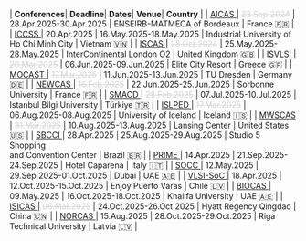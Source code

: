 
<style>
/* CSS for the table */
table {
  width: 100%;
  max-width: 100%;
  overflow-x: auto; /* Enable horizontal scrolling when the table exceeds the screen width */
  display: block; /* Ensure the table is displayed as a block element */
}
th, td {
  padding: 8px; /* Add padding to the table cells for better readability */
  text-align: left; /* Adjust text alignment as needed */
}
</style>

| <i class='fa-solid fa-microchip fa-xl'></i> **Conferences**| <i class='fa-solid fa-clock fa-lg'></i> **Deadline**| <i class='fa-solid fa-calendar-days fa-lg'></i> **Dates**| <i class='fa-solid fa-hotel fa-lg'></i> **Venue**| <i class='fa-solid fa-location-dot fa-lg'></i> **Country** | 
| <a href='https://aicas2025.org' target=_blank> AICAS </a> | <span style='color: #d3d3d3; text-decoration: line-through;'>23.Sep.2024</span> | 28.Apr.2025-30.Apr.2025 | ENSEIRB-MATMECA of Bordeaux | France <span class='emoji'>🇫🇷</span> | 
 | <a href='https://iccss.org/' target=_blank> ICCSS </a> | 20.Apr.2025 | 16.May.2025-18.May.2025 | Industrial University of<br>Ho Chi Minh City | Vietnam <span class='emoji'>🇻🇳</span> | 
 | <a href='https://2025.ieee-iscas.org' target=_blank> ISCAS </a> | <span style='color: #d3d3d3; text-decoration: line-through;'>28.Oct.2024</span> | 25.May.2025-28.May.2025 | InterContinental London O2 | United Kingdom <span class='emoji'>🇬🇧</span> | 
 | <a href='https://www.ieee-isvlsi.org/' target=_blank> ISVLSI </a> | <span style='color: #d3d3d3; text-decoration: line-through;'>20.Mar.2025</span> | 06.Jun.2025-09.Jun.2025 | Elite City Resort | Greece <span class='emoji'>🇬🇷</span> | 
 | <a href='https://tu-dresden.de/ing/elektrotechnik/iee/mocast2025' target=_blank> MOCAST </a> | <span style='color: #d3d3d3; text-decoration: line-through;'>17.Mar.2025</span> | 11.Jun.2025-13.Jun.2025 | TU Dresden | Germany <span class='emoji'>🇩🇪</span> | 
 | <a href='https://www.newcas2025.com' target=_blank> NEWCAS </a> | <span style='color: #d3d3d3; text-decoration: line-through;'>16.Feb.2025</span> | 22.Jun.2025-25.Jun.2025 | Sorbonne University | France <span class='emoji'>🇫🇷</span> | 
 | <a href='https://smacd-conference.org' target=_blank> SMACD </a> | <span style='color: #d3d3d3; text-decoration: line-through;'>28.Feb.2025</span> | 07.Jul.2025-10.Jul.2025 | Istanbul Bilgi University | Türkiye <span class='emoji'>🇹🇷</span> | 
 | <a href='https://www.islped.org/2025' target=_blank> ISLPED </a> | <span style='color: #d3d3d3; text-decoration: line-through;'>17.Mar.2025</span> | 06.Aug.2025-08.Aug.2025 | University of Iceland | Iceland <span class='emoji'>🇮🇸</span> | 
 | <a href='https://www.mwscas2025.org' target=_blank> MWSCAS </a> | <span style='color: #d3d3d3; text-decoration: line-through;'>31.Mar.2025</span> | 10.Aug.2025-13.Aug.2025 | Lansing Center | United States <span class='emoji'>🇺🇸</span> | 
 | <a href='https://sites.google.com/uea.edu.br/chip-in-the-jungle-2025/sbcci?authuser=0' target=_blank> SBCCI </a> | 28.Apr.2025 | 25.Aug.2025-29.Aug.2025 | Studio 5 Shopping<br>and Convention Center | Brazil <span class='emoji'>🇧🇷</span> | 
 | <a href='https://prime-conference.org' target=_blank> PRIME </a> | 14.Apr.2025 | 21.Sep.2025-24.Sep.2025 | Hotel Caparena | Italy <span class='emoji'>🇮🇹</span> | 
 | <a href='https://www.ieee-socc.org/' target=_blank> SOCC </a> | 12.May.2025 | 29.Sep.2025-01.Oct.2025 | Dubai | UAE <span class='emoji'>🇦🇪</span> | 
 | <a href='https://asic-chile.cl/vlsisoc/' target=_blank> VLSI-SoC </a> | 18.Apr.2025 | 12.Oct.2025-15.Oct.2025 | Enjoy Puerto Varas | Chile <span class='emoji'>🇱🇻</span> | 
 | <a href='https://2025.ieee-biocas.org' target=_blank> BIOCAS </a> | 09.May.2025 | 16.Oct.2025-18.Oct.2025 | Khalifa University | UAE <span class='emoji'>🇦🇪</span> | 
 | <a href='https://2025.ieee-isicas.org' target=_blank> ISICAS </a> | <span style='color: #d3d3d3; text-decoration: line-through;'>06.Mar.2025</span> | 24.Oct.2025-26.Oct.2025 | Hyatt Regency Qingdao | China <span class='emoji'>🇨🇳</span> | 
 | <a href='https://events.tuni.fi/norcas/' target=_blank> NORCAS </a> | 15.Aug.2025 | 28.Oct.2025-29.Oct.2025 | Riga Technical University | Latvia <span class='emoji'>🇱🇻</span> | 
 